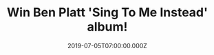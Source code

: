 ---
campaign-uuid: "c-0e656158-a149-4cd3-b2fc-ac4e3a945b9b"
type: "Competition"
category: "Music"
date: "2019-07-05T07:00:00.000Z"
end-date: "2019-08-05T23:59:00.000Z"
disable-form: false
is_promoted: false
has_entry_page: true
title: "Win Ben Platt 'Sing To Me Instead' album!"
competition-description: "<p>'Sing to Me Instead' is the full-length debut LP from\
  \ Ben Platt. If you are his biggest fan… you will know that Platt is the winner\
  \ of the 2017 Tony Award for Best Leading Actor in a Musical for his performance\
  \ as Evan Hansen in the smash hit, 'Dear Evan Hansen', and is an extraordinary talent\
  \ and a truly multi-faceted actor, singer, and all-around performer..</p>\n<p>We\
  \ are giving away his album to YOU! Think no more and enter below for a chance to\
  \ win it now!</p>\n"
hero-header: "Win Ben Platt 'Sing To Me Instead' album!"
terms-confirmation: "N/A"
banner-img: "https://assets.expresslyapp.com/asset-b5b07008-e7ed-4429-9693-167bb1ec58c4.jpg"
logo-left-href: "aaa.nme.com"
logo-left-image: "https://assets.expresslyapp.com/asset-79b1189b-342e-4351-b05c-0c16fa2a9581.jpg"
logo-left-title: "NME AAA"
bg-image-hero: "https://assets.expresslyapp.com/asset-f327ec24-45a2-4931-ac82-a47cc008d057.jpg"
bg-image-first: "https://assets.expresslyapp.com/asset-7dc46046-db10-41ee-acee-d9adf49cd0fd.jpg"
section1-content: "<p>'Sing to Me Instead' sees him making a remarkable arrival as\
  \ a recording artist and songwriter, co-writing all of the album's songs. Tracks\
  \ like 'Bad Habit' and 'Ease My Mind' reveal a striking, deeply emotive amalgam\
  \ of classic popcraft with sweeping vocals and Platt's own undeniable charm and\
  \ versatility.</p>\n<p>Enter the form below for a chance to win it now!</p>\n<p>Good\
  \ luck!</p>\n"
entry-title: "Win Ben Platt 'Sing To Me Instead' album!"
entry-content: "<p>Enter the draw to win Ben Platt ‘Sing To Me Instead’ album by completing\
  \ the form below before 23:59 on the 5th of August 2019.</p>\n"
has-winner: false
prize-description: "Ben Platt 'Sing To Me Instead' album."
special-conditions: "Multiple entries are allowed up to one every day.\r\n\r\nThis\
  \ competition is also available on: http://club.expressly.io/competitons/ben-platt-album"
country-restrictions:
- "GB"
---